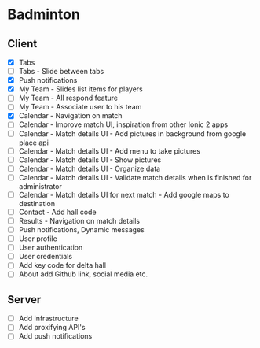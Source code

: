 # Badminton

## Client
- [X] Tabs
- [ ] Tabs - Slide between tabs
- [X] Push notifications
- [X] My Team - Slides list items for players
- [ ] My Team - All respond feature
- [ ] My Team - Associate user to his team
- [X] Calendar - Navigation on match
- [ ] Calendar - Improve match UI, inspiration from other Ionic 2 apps
- [ ] Calendar - Match details UI - Add pictures in background from google place api
- [ ] Calendar - Match details UI - Add menu to take pictures
- [ ] Calendar - Match details UI - Show pictures
- [ ] Calendar - Match details UI - Organize data
- [ ] Calendar - Match details UI - Validate match details when is finished for administrator
- [ ] Calendar - Match details UI for next match - Add google maps to destination
- [ ] Contact - Add hall code
- [ ] Results - Navigation on match details
- [ ] Push notifications, Dynamic messages
- [ ] User profile
- [ ] User authentication
- [ ] User credentials
- [ ] Add key code for delta hall
- [ ] About add Github link, social media etc.

## Server
- [ ] Add infrastructure
- [ ] Add proxifying API's
- [ ] Add push notifications